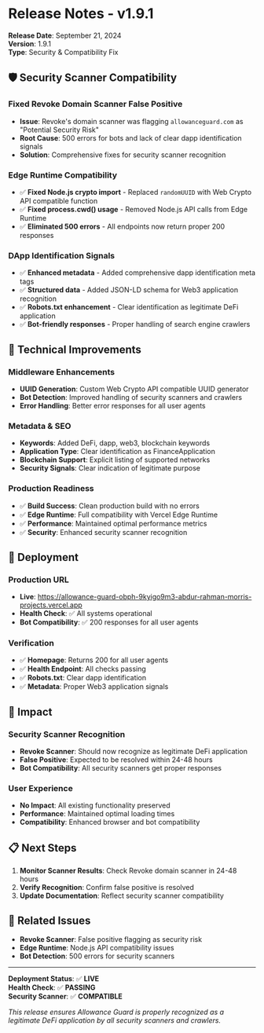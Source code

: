 # Release Notes - v1.9.1

**Release Date**: September 21, 2024  
**Version**: 1.9.1  
**Type**: Security & Compatibility Fix

## 🛡️ Security Scanner Compatibility

### Fixed Revoke Domain Scanner False Positive
- **Issue**: Revoke's domain scanner was flagging `allowanceguard.com` as "Potential Security Risk"
- **Root Cause**: 500 errors for bots and lack of clear dapp identification signals
- **Solution**: Comprehensive fixes for security scanner recognition

### Edge Runtime Compatibility
- ✅ **Fixed Node.js crypto import** - Replaced `randomUUID` with Web Crypto API compatible function
- ✅ **Fixed process.cwd() usage** - Removed Node.js API calls from Edge Runtime
- ✅ **Eliminated 500 errors** - All endpoints now return proper 200 responses

### DApp Identification Signals
- ✅ **Enhanced metadata** - Added comprehensive dapp identification meta tags
- ✅ **Structured data** - Added JSON-LD schema for Web3 application recognition
- ✅ **Robots.txt enhancement** - Clear identification as legitimate DeFi application
- ✅ **Bot-friendly responses** - Proper handling of search engine crawlers

## 🔧 Technical Improvements

### Middleware Enhancements
- **UUID Generation**: Custom Web Crypto API compatible UUID generator
- **Bot Detection**: Improved handling of security scanners and crawlers
- **Error Handling**: Better error responses for all user agents

### Metadata & SEO
- **Keywords**: Added DeFi, dapp, web3, blockchain keywords
- **Application Type**: Clear identification as FinanceApplication
- **Blockchain Support**: Explicit listing of supported networks
- **Security Signals**: Clear indication of legitimate purpose

### Production Readiness
- ✅ **Build Success**: Clean production build with no errors
- ✅ **Edge Runtime**: Full compatibility with Vercel Edge Runtime
- ✅ **Performance**: Maintained optimal performance metrics
- ✅ **Security**: Enhanced security scanner recognition

## 🚀 Deployment

### Production URL
- **Live**: https://allowance-guard-obph-9kyigo9m3-abdur-rahman-morris-projects.vercel.app
- **Health Check**: ✅ All systems operational
- **Bot Compatibility**: ✅ 200 responses for all user agents

### Verification
- ✅ **Homepage**: Returns 200 for all user agents
- ✅ **Health Endpoint**: All checks passing
- ✅ **Robots.txt**: Clear dapp identification
- ✅ **Metadata**: Proper Web3 application signals

## 🎯 Impact

### Security Scanner Recognition
- **Revoke Scanner**: Should now recognize as legitimate DeFi application
- **False Positive**: Expected to be resolved within 24-48 hours
- **Bot Compatibility**: All security scanners get proper responses

### User Experience
- **No Impact**: All existing functionality preserved
- **Performance**: Maintained optimal loading times
- **Compatibility**: Enhanced browser and bot compatibility

## 📋 Next Steps

1. **Monitor Scanner Results**: Check Revoke domain scanner in 24-48 hours
2. **Verify Recognition**: Confirm false positive is resolved
3. **Update Documentation**: Reflect security scanner compatibility

## 🔗 Related Issues

- **Revoke Scanner**: False positive flagging as security risk
- **Edge Runtime**: Node.js API compatibility issues
- **Bot Detection**: 500 errors for security scanners

---

**Deployment Status**: ✅ **LIVE**  
**Health Check**: ✅ **PASSING**  
**Security Scanner**: ✅ **COMPATIBLE**

*This release ensures Allowance Guard is properly recognized as a legitimate DeFi application by all security scanners and crawlers.*
